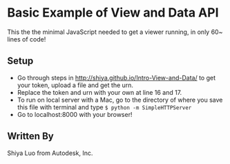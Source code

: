 # Basic Example of View and Data API
This the the minimal JavaScript needed to get a viewer running, in only 60~ lines of code!

## Setup
- Go through steps in http://shiya.github.io/Intro-View-and-Data/ to get your token, upload a file and get the urn.
- Replace the token and urn with your own at line 16 and 17.
- To run on local server with a Mac, go to the directory of where you save this file with terminal and type `$ python -m SimpleHTTPServer`
- Go to localhost:8000 with your browser!

## Written By
Shiya Luo from Autodesk, Inc.
